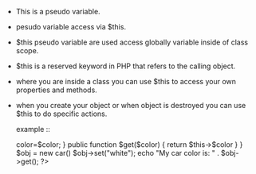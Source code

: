 <!--15 use of $this keyword-->

* This is a pseudo variable.
* pesudo variable access via $this.
* $this pseudo variable are used access globally variable inside of class scope.
* $this is a reserved keyword in PHP that refers to the calling object.
* where you are inside a class you can use $this to access your own properties and methods.
* when you create your object or when object is destroyed  you can use $this to do specific actions.
    
    example ::

    <?php
    
    class car
    {
        public $color;
        public function $set($color)
        {
            $this->color=$color;
        }
        public function $get($color)
        {
            return $this->$color
        }
    }
    
    $obj = new car()
    $obj->set("white");

    echo "My car color is: " . $obj->get();
    ?>
